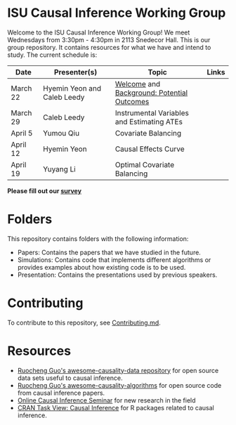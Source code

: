 
# ISU Causal Inference Working Group

Welcome to the ISU Causal Inference Working Group! We meet Wednesdays from
3:30pm - 4:30pm in 2113 Snedecor Hall. This is our group repository. It
contains resources for what we have and intend to study. The current schedule
is:

| Date     | Presenter(s)                | Topic                                                                                                            | Links |
| -----    | ----------                  | ------                                                                                                           | ----  |
| March 22 | Hyemin Yeon and Caleb Leedy | [Welcome](Presentations/welcome_032223.pdf) and [Background: Potential Outcomes](Presentations/intro_032223.pdf) |       |
| March 29 | Caleb Leedy                 | Instrumental Variables and Estimating ATEs                                                                       |       |
| April 5  | Yumou Qiu                   | Covariate Balancing                                                                                              |       |
| April 12 | Hyemin Yeon                 | Causal Effects Curve                                                                                             |       |
| April 19 | Yuyang Li                   | Optimal Covariate Balancing                                                                                      |       |


**Please fill out our [survey](https://forms.gle/Bc3gPvWuRnTWU2gy5)**

# Folders

This repository contains folders with the following information:

* Papers: Contains the papers that we have studied in the future.
* Simulations: Contains code that implements different algorithms or provides
  examples about how existing code is to be used.
* Presentation: Contains the presentations used by previous speakers.

# Contributing

To contribute to this repository, see [Contributing.md](Contributing.md).

# Resources

* [Ruocheng Guo's awesome-causality-data
  repository](https://github.com/rguo12/awesome-causality-data) for open source
  data sets useful to causal inference.
* [Ruocheng Guo's
  awesome-causality-algorithms](https://github.com/rguo12/awesome-causality-algorithms)
  for open source code from causal inference papers.
* [Online Causal Inference Seminar](https://sites.google.com/view/ocis/home)
  for new research in the field
* [CRAN Task View: Causal
  Inference](https://cran.r-project.org/web/views/CausalInference.html) for R
  packages related to causal inference.
